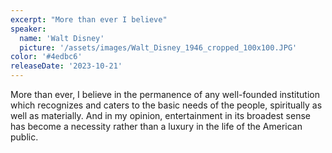 ```yaml
---
excerpt: "More than ever I believe"
speaker:
  name: 'Walt Disney'
  picture: '/assets/images/Walt_Disney_1946_cropped_100x100.JPG'
color: '#4edbc6'
releaseDate: '2023-10-21'
---
```

More than ever, I believe in the permanence of any well-founded institution which recognizes and caters to the basic needs of the people, spiritually as well as materially. And in my opinion, entertainment in its broadest sense has become a necessity rather than a luxury in the life of the American public.